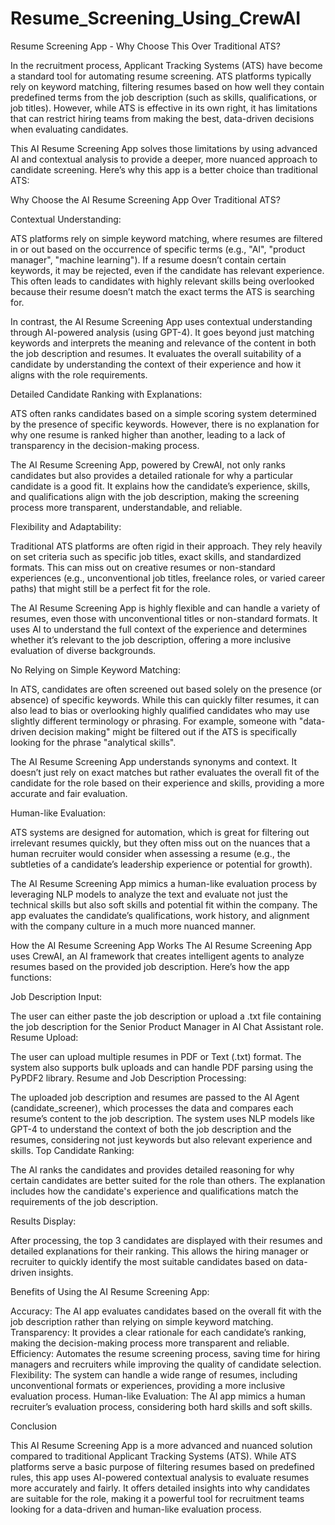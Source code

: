 # Resume_Screening_Using_CrewAI

Resume Screening App - Why Choose This Over Traditional ATS?


In the recruitment process, Applicant Tracking Systems (ATS) have become a standard tool for automating resume screening. ATS platforms typically rely on keyword matching, filtering resumes based on how well they contain predefined terms from the job description (such as skills, qualifications, or job titles). However, while ATS is effective in its own right, it has limitations that can restrict hiring teams from making the best, data-driven decisions when evaluating candidates.

This AI Resume Screening App solves those limitations by using advanced AI and contextual analysis to provide a deeper, more nuanced approach to candidate screening. Here’s why this app is a better choice than traditional ATS:

Why Choose the AI Resume Screening App Over Traditional ATS?

Contextual Understanding:

ATS platforms rely on simple keyword matching, where resumes are filtered in or out based on the occurrence of specific terms (e.g., "AI", "product manager", "machine learning"). If a resume doesn’t contain certain keywords, it may be rejected, even if the candidate has relevant experience. This often leads to candidates with highly relevant skills being overlooked because their resume doesn’t match the exact terms the ATS is searching for.

In contrast, the AI Resume Screening App uses contextual understanding through AI-powered analysis (using GPT-4). It goes beyond just matching keywords and interprets the meaning and relevance of the content in both the job description and resumes. It evaluates the overall suitability of a candidate by understanding the context of their experience and how it aligns with the role requirements.

Detailed Candidate Ranking with Explanations:

ATS often ranks candidates based on a simple scoring system determined by the presence of specific keywords. However, there is no explanation for why one resume is ranked higher than another, leading to a lack of transparency in the decision-making process.

The AI Resume Screening App, powered by CrewAI, not only ranks candidates but also provides a detailed rationale for why a particular candidate is a good fit. It explains how the candidate’s experience, skills, and qualifications align with the job description, making the screening process more transparent, understandable, and reliable.


Flexibility and Adaptability:

Traditional ATS platforms are often rigid in their approach. They rely heavily on set criteria such as specific job titles, exact skills, and standardized formats. This can miss out on creative resumes or non-standard experiences (e.g., unconventional job titles, freelance roles, or varied career paths) that might still be a perfect fit for the role.

The AI Resume Screening App is highly flexible and can handle a variety of resumes, even those with unconventional titles or non-standard formats. It uses AI to understand the full context of the experience and determines whether it’s relevant to the job description, offering a more inclusive evaluation of diverse backgrounds.


No Relying on Simple Keyword Matching:

In ATS, candidates are often screened out based solely on the presence (or absence) of specific keywords. While this can quickly filter resumes, it can also lead to bias or overlooking highly qualified candidates who may use slightly different terminology or phrasing. For example, someone with "data-driven decision making" might be filtered out if the ATS is specifically looking for the phrase "analytical skills".

The AI Resume Screening App understands synonyms and context. It doesn’t just rely on exact matches but rather evaluates the overall fit of the candidate for the role based on their experience and skills, providing a more accurate and fair evaluation.


Human-like Evaluation:

ATS systems are designed for automation, which is great for filtering out irrelevant resumes quickly, but they often miss out on the nuances that a human recruiter would consider when assessing a resume (e.g., the subtleties of a candidate’s leadership experience or potential for growth).

The AI Resume Screening App mimics a human-like evaluation process by leveraging NLP models to analyze the text and evaluate not just the technical skills but also soft skills and potential fit within the company. The app evaluates the candidate’s qualifications, work history, and alignment with the company culture in a much more nuanced manner.


How the AI Resume Screening App Works
The AI Resume Screening App uses CrewAI, an AI framework that creates intelligent agents to analyze resumes based on the provided job description. Here’s how the app functions:

Job Description Input:

The user can either paste the job description or upload a .txt file containing the job description for the Senior Product Manager in AI Chat Assistant role.
Resume Upload:

The user can upload multiple resumes in PDF or Text (.txt) format. The system also supports bulk uploads and can handle PDF parsing using the PyPDF2 library.
Resume and Job Description Processing:

The uploaded job description and resumes are passed to the AI Agent (candidate_screener), which processes the data and compares each resume’s content to the job description.
The system uses NLP models like GPT-4 to understand the context of both the job description and the resumes, considering not just keywords but also relevant experience and skills.
Top Candidate Ranking:

The AI ranks the candidates and provides detailed reasoning for why certain candidates are better suited for the role than others. The explanation includes how the candidate's experience and qualifications match the requirements of the job description.


Results Display:

After processing, the top 3 candidates are displayed with their resumes and detailed explanations for their ranking. This allows the hiring manager or recruiter to quickly identify the most suitable candidates based on data-driven insights.


Benefits of Using the AI Resume Screening App:


Accuracy: The AI app evaluates candidates based on the overall fit with the job description rather than relying on simple keyword matching.
Transparency: It provides a clear rationale for each candidate’s ranking, making the decision-making process more transparent and reliable.
Efficiency: Automates the resume screening process, saving time for hiring managers and recruiters while improving the quality of candidate selection.
Flexibility: The system can handle a wide range of resumes, including unconventional formats or experiences, providing a more inclusive evaluation process.
Human-like Evaluation: The AI app mimics a human recruiter’s evaluation process, considering both hard skills and soft skills.


Conclusion


This AI Resume Screening App is a more advanced and nuanced solution compared to traditional Applicant Tracking Systems (ATS). While ATS platforms serve a basic purpose of filtering resumes based on predefined rules, this app uses AI-powered contextual analysis to evaluate resumes more accurately and fairly. It offers detailed insights into why candidates are suitable for the role, making it a powerful tool for recruitment teams looking for a data-driven and human-like evaluation process.
